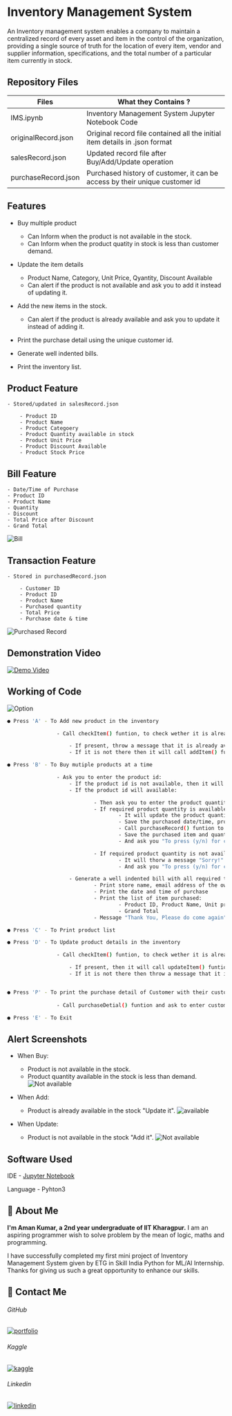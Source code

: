 
# Inventory Management System

An Inventory management system enables a company to maintain a centralized record of every asset and item in the control of the organization, providing a single source of truth for the location of every item, vendor and supplier information, specifications, and the total number of a particular item currently in stock.


## Repository Files

  | Files             | What they Contains ?                                                               |
| ----------------- | ------------------------------------------------------------------ |
| IMS.ipynb |Inventory Management System Jupyter Notebook Code |
| originalRecord.json |Original record file contained all the initial item details in .json format |
| salesRecord.json |  Updated record file after Buy/Add/Update operation|
| purchaseRecord.json | Purchased history of customer, it can be access by their unique customer id |

## Features

- Buy multiple product
    - Can Inform when the product is not available in the stock.
    - Can Inform when the product quatity in stock is less than customer demand.

- Update the item details
    - Product Name, Category, Unit Price, Qyantity, Discount Available
    - Can alert if the product is not available and ask you to add it instead of updating it.

- Add the new items in the stock.
    - Can alert if the product is already available and ask you to update it instead of adding it.
- Print the purchase detail using the unique customer id.
- Generate well indented bills.
- Print the inventory list.



## Product Feature


    - Stored/updated in salesRecord.json 
     
        - Product ID
        - Product Name
        - Product Categoery
        - Product Quantity available in stock
        - Product Unit Price
        - Product Discount Available
        - Product Stock Price
  
## Bill Feature

    - Date/Time of Purchase
    - Product ID
    - Product Name
    - Quantity
    - Discount
    - Total Price after Discount
    - Grand Total
![Bill](https://github.com/ajaman190/ETG_Inventory_Management_System_Project/blob/main/Images/Screenshot%202021-09-06%20203138.png)

  
## Transaction Feature

    - Stored in purchasedRecord.json
  
        - Customer ID
        - Product ID
        - Product Name
        - Purchased quantity
        - Total Price
        - Purchase date & time

  ![Purchased Record](https://github.com/ajaman190/ETG_Inventory_Management_System_Project/blob/main/Images/Screenshot%202021-09-06%20203219.png)

## Demonstration Video

[![Demo Video](https://img.youtube.com/viq6KeSWjBHgM/0.jpg)](https://www.youtube.com/watch?v=q6KeSWjBHgM)
  
## Working of Code

![Option](https://github.com/ajaman190/ETG_Inventory_Management_System_Project/blob/main/Images/Screenshot%202021-09-07%20094555.png)
```bash
● Press 'A' - To Add new product in the inventory

                - Call checkItem() funtion, to check wether it is already present in the inventory or not

                    - If present, throw a message that it is already available in the inventory, you need to update it and call updateItem() function
                    - If it is not there then it will call addItem() funtion

● Press 'B' - To Buy mutiple products at a time

                - Ask you to enter the product id:
                    - If the product id is not available, then it will ask you to enter a valid product id
                    - If the product id will available:

                            - Then ask you to enter the product quantity that you want to buy:
                            - If required product quantity is available in stock:
                                    - It will update the product quantity and product stock price in products dict
                                    - Save the purchased date/time, product name, quantity and total price
                                    - Call purchaseRecord() funtion to store the details of sold product in json format
                                    - Save the purchased item and quantity in purchased list
                                    - And ask you "To press (y/n) for continuing buying"

                            - If required product quantity is not available stock:
                                    - It will thorw a message "Sorry!" with the qantity available in the stock
                                    - And ask you "To press (y/n) for continuing buying"

                    - Generate a well indented bill with all required things using the purchased list
                            - Print store name, email address of the owner
                            - Print the date and time of purchase
                            - Print the list of item purchased:
                                    - Product ID, Product Name, Unit price, Discount, Total price after discount
                                    - Grand Total
                            - Message "Thank You, Please do come again"

● Press 'C' - To Print product list

● Press 'D' - To Update product details in the inventory

                - Call checkItem() funtion, to check wether it is already present in the inventory or not

                    - If present, then it will call updateItem() funtion 
                    - If it is not there then throw a message that it is not available in the inventory, you need to add it and call addItem() function


● Press 'P' - To print the purchase detail of Customer with their customer id.
                  
                - Call purchaseDetial() funtion and ask to enter customer id.

● Press 'E' - To Exit
```

## Alert Screenshots

  - When Buy:
    - Product is not available in the stock.
    - Product quantity available in the stock is less than demand.
  ![Not available](https://github.com/ajaman190/ETG_Inventory_Management_System_Project/blob/main/Images/Screenshot%202021-09-06%20203400.png)

  - When Add:
    - Product is already available in the stock "Update it".
  ![available](https://github.com/ajaman190/ETG_Inventory_Management_System_Project/blob/main/Images/Screenshot%202021-09-07%20184702.png)

- When Update:
    - Product is not available in the stock "Add it".
  ![Not available](https://github.com/ajaman190/ETG_Inventory_Management_System_Project/blob/main/Images/Screenshot%202021-09-07%20184829.png)
  
## Software Used

   IDE - [Jupyter Notebook](https://jupyter.org/)
   
   Language - Pyhton3

  
## 🚀 About Me
**I'm Aman Kumar, a 2nd year undergraduate of IIT Kharagpur.** I am an aspiring programmer wish to solve problem by the mean of logic, maths and programming. 

I have successfully completed my first mini project of Inventory Management System given by ETG in Skill India Python for ML/AI Internship. Thanks for giving us such a great opportunity to enhance our skills.



## 🔗 Contact Me

###### GitHub
[![portfolio](https://github.com/ajaman190/ETG_Inventory_Management_System_Project/blob/main/Images/Social%20Media%20Logo/1964417_github_logo_media_social_icon.png)](https://github.com/ajaman190) 


###### Kaggle
[![kaggle](https://github.com/ajaman190/ETG_Inventory_Management_System_Project/blob/main/Images/Social%20Media%20Logo/4373210_kaggle_logo_logos_icon.png)](https://www.kaggle.com/aman190)


###### Linkedin
[![linkedin](https://github.com/ajaman190/ETG_Inventory_Management_System_Project/blob/main/Images/Social%20Media%20Logo/5296501_linkedin_network_linkedin%20logo_icon.png)](https://www.linkedin.com/in/aman-kumar-586b23216/)

